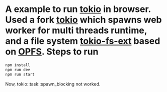 # A example to run [tokio](https://github.com/tokio-rs/tokio) in browser. Used a fork [tokio](https://github.com/utooland/tokio) which spawns web worker for multi threads runtime, and a file system [tokio-fs-ext](https://github.com/utooland/tokio-fs-ext) based on [OPFS](https://developer.mozilla.org/en-US/docs/Web/API/File_System_API/Origin_private_file_system). Steps to run

```bash
npm install
npm run dev
npm run start
```

Now, tokio::task::spawn_blocking not worked.
